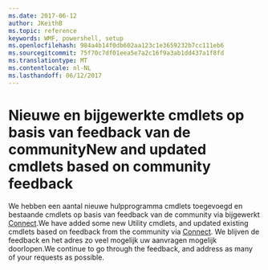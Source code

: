 ```yaml
---
ms.date: 2017-06-12
author: JKeithB
ms.topic: reference
keywords: WMF, powershell, setup
ms.openlocfilehash: 984a4b14f0db602aa123c1e3659232b7cc111eb6
ms.sourcegitcommit: 75f70c7df01eea5e7a2c16f9a3ab1dd437a1f8fd
ms.translationtype: MT
ms.contentlocale: nl-NL
ms.lasthandoff: 06/12/2017
---
```

# <a name="new-and-updated-cmdlets-based-on-community-feedback"></a><span data-ttu-id="f2acb-102">Nieuwe en bijgewerkte cmdlets op basis van feedback van de community</span><span class="sxs-lookup"><span data-stu-id="f2acb-102">New and updated cmdlets based on community feedback</span></span> 
<span data-ttu-id="f2acb-103">We hebben een aantal nieuwe hulpprogramma cmdlets toegevoegd en bestaande cmdlets op basis van feedback van de community via bijgewerkt [Connect](https://connect.microsoft.com/powershell).</span><span class="sxs-lookup"><span data-stu-id="f2acb-103">We have added some new Utility cmdlets, and updated existing cmdlets based on feedback from the community via [Connect](https://connect.microsoft.com/powershell).</span></span> <span data-ttu-id="f2acb-104">We blijven de feedback en het adres zo veel mogelijk uw aanvragen mogelijk doorlopen.</span><span class="sxs-lookup"><span data-stu-id="f2acb-104">We continue to go through the feedback, and address as many of your requests as possible.</span></span>


